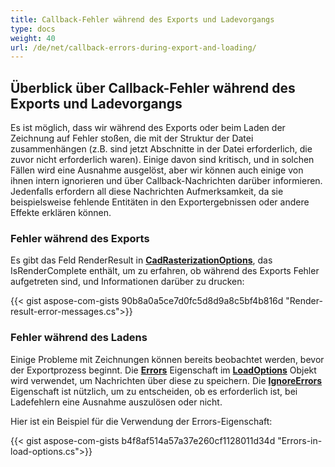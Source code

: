 ```yaml
---
title: Callback-Fehler während des Exports und Ladevorgangs
type: docs
weight: 40
url: /de/net/callback-errors-during-export-and-loading/
---
```


## **Überblick über Callback-Fehler während des Exports und Ladevorgangs**

Es ist möglich, dass wir während des Exports oder beim Laden der Zeichnung auf Fehler stoßen, die mit der Struktur der Datei zusammenhängen 
(z.B. sind jetzt Abschnitte in der Datei erforderlich, die zuvor nicht erforderlich waren). 
Einige davon sind kritisch, und in solchen Fällen wird eine Ausnahme ausgelöst, aber wir können auch einige von ihnen intern ignorieren und über Callback-Nachrichten darüber informieren.
Jedenfalls erfordern all diese Nachrichten Aufmerksamkeit, da sie beispielsweise fehlende Entitäten in den Exportergebnissen oder andere Effekte erklären können.


### **Fehler während des Exports**

Es gibt das Feld RenderResult in [**CadRasterizationOptions**](https://reference.aspose.com/cad/net/aspose.cad.imageoptions/cadrasterizationoptions/),
das IsRenderComplete enthält, um zu erfahren, ob während des Exports Fehler aufgetreten sind, und Informationen darüber zu drucken:

{{< gist aspose-com-gists 90b8a0a5ce7d0fc5d8d9a8c5bf4b816d "Render-result-error-messages.cs">}}

### **Fehler während des Ladens**

Einige Probleme mit Zeichnungen können bereits beobachtet werden, bevor der Exportprozess beginnt. 
Die [**Errors**](https://reference.aspose.com/cad/net/aspose.cad/loadoptions/errors/) Eigenschaft im
[**LoadOptions**](https://reference.aspose.com/cad/net/aspose.cad/loadoptions/) Objekt wird verwendet, um Nachrichten über diese zu speichern.
Die [**IgnoreErrors**](https://reference.aspose.com/cad/net/aspose.cad/loadoptions/ignoreerrors/) Eigenschaft ist nützlich, um zu entscheiden, ob 
es erforderlich ist, bei Ladefehlern eine Ausnahme auszulösen oder nicht.

Hier ist ein Beispiel für die Verwendung der Errors-Eigenschaft:

{{< gist aspose-com-gists b4f8af514a57a37e260cf1128011d34d "Errors-in-load-options.cs">}}

